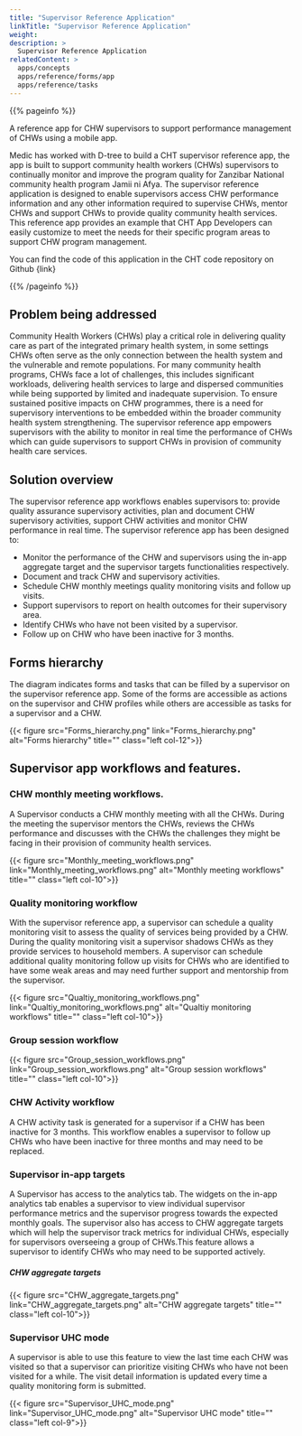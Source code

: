 ```yaml
---
title: "Supervisor Reference Application"
linkTitle: "Supervisor Reference Application"
weight:
description: >
  Supervisor Reference Application
relatedContent: >
  apps/concepts
  apps/reference/forms/app
  apps/reference/tasks
---
```


{{% pageinfo %}}

A reference app for CHW supervisors to support performance management of CHWs using a mobile app.

Medic has worked with D-tree to build a CHT supervisor reference app, the app is built to support community health workers (CHWs) supervisors to continually monitor and improve the program quality for Zanzibar National community health program Jamii ni Afya. The supervisor reference application is designed to enable supervisors access CHW performance information and any other information required to supervise CHWs, mentor CHWs and support CHWs to provide quality community health services. This reference app provides an example that CHT App Developers can easily customize to meet the needs for their specific program areas to support CHW program management.

You can find the code of this application in the CHT code repository on Github {link}

{{% /pageinfo %}}

## Problem being addressed
Community Health Workers (CHWs) play a critical role in delivering quality care as part of the integrated primary health system, in some settings CHWs often serve as the only connection between the health system and the vulnerable and remote populations. For many community health programs, CHWs face a lot of challenges, this includes significant workloads, delivering health services to large and dispersed communities while being supported by limited and inadequate supervision. To ensure sustained positive impacts on CHW programmes, there is a need for supervisory interventions to be embedded within the broader community health system strengthening. The  supervisor reference app empowers supervisors with the ability to monitor in real time the performance of CHWs which can guide supervisors to support CHWs in provision of community health care services.

## Solution overview
The supervisor reference app workflows enables supervisors to: provide quality assurance supervisory activities, plan and document CHW supervisory activities, support CHW activities and monitor CHW performance in real time. The supervisor reference app has been designed to:
<ul>
<li>Monitor the performance of the CHW and supervisors using the in-app aggregate target and the supervisor targets functionalities respectively.</li>

<li>Document and track CHW and supervisory activities.</li>
<li>Schedule CHW monthly meetings quality monitoring visits and follow up visits.</li>
<li>Support supervisors to report on health outcomes for their supervisory area.</li>
<li>Identify CHWs who have not been visited by a supervisor.</li>
<li>Follow up on CHW who have been inactive for 3 months.</li>
</ul>

## Forms hierarchy
The diagram indicates forms and tasks that can be filled by a supervisor on the supervisor reference app. Some of the forms are accessible as actions on the supervisor and CHW profiles while others are accessible as tasks for a supervisor and a CHW.

{{< figure src="Forms_hierarchy.png"  link="Forms_hierarchy.png" alt="Forms hierarchy" title="" class="left col-12">}}

## Supervisor app workflows and features.

### CHW monthly meeting workflows.
A Supervisor conducts a CHW monthly meeting with all the CHWs. During the meeting the supervisor mentors the CHWs, reviews the CHWs performance and discusses with the CHWs the challenges they might be facing in their provision of community health services.

{{< figure src="Monthly_meeting_workflows.png"  link="Monthly_meeting_workflows.png" alt="Monthly meeting workflows" title="" class="left col-10">}}

### Quality monitoring workflow
With the supervisor reference app, a supervisor can schedule a quality monitoring visit to assess the quality of services being provided by a CHW. During the quality monitoring visit a supervisor shadows CHWs as they provide services to household members. A supervisor can schedule additional quality monitoring follow up visits for CHWs who are identified to have some weak areas and may need further support and mentorship from the supervisor.

{{< figure src="Qualtiy_monitoring_workflows.png"  link="Qualtiy_monitoring_workflows.png" alt="Qualtiy monitoring workflows" title="" class="left col-10">}}

### Group session workflow

{{< figure src="Group_session_workflows.png"  link="Group_session_workflows.png" alt="Group session workflows" title="" class="left col-10">}}

### CHW Activity workflow
A CHW activity task is generated for a supervisor if a CHW has been inactive for 3 months. This workflow enables a supervisor to follow up CHWs who have been inactive for three months and may need to be replaced.

### Supervisor in-app targets
A Supervisor has access to the analytics tab. The widgets on the in-app analytics tab enables a supervisor to view individual supervisor performance metrics and the supervisor progress towards the expected monthly goals. The supervisor also has access to CHW aggregate targets which will help the supervisor track metrics for individual CHWs, especially for supervisors overseeing a group of CHWs.This feature allows a supervisor to identify CHWs who may need to be supported actively.

##### CHW aggregate targets
{{< figure src="CHW_aggregate_targets.png"  link="CHW_aggregate_targets.png" alt="CHW aggregate targets" title="" class="left col-10">}}


### Supervisor UHC mode
A supervisor is able to use this feature to view the last time each CHW was visited so that a supervisor can prioritize visiting CHWs who have not been visited for a while. The visit detail information is updated every time a quality monitoring form is submitted.

{{< figure src="Supervisor_UHC_mode.png"  link="Supervisor_UHC_mode.png" alt="Supervisor UHC mode" title="" class="left col-9">}}
